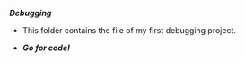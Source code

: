 ***Debugging***

* This folder contains the file of my first debugging project.

* ***Go for code!***
